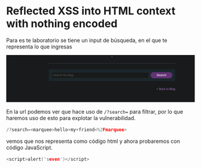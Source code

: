 
# Reflected XSS into HTML context with nothing encoded

Para es te laboratorio se tiene un input de búsqueda, en el que te representa lo que ingresas

![20240806112006.png](20240806112006.png)

En la url podemos ver que hace uso de `/?search=` para filtrar, por lo que haremos uso de esto para explotar la vulnerabilidad.

```c
/?search=<marquee>hello+my+friend<%2Fmarquee>
```

vemos que nos representa como código html y ahora probaremos con código JavaScript.

```c
<script>alert('seven')</script>
```

